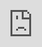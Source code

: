 ```yaml
---
layout: HackTheBox
title:  "HackTheBox - Cronos"
date:   2021-01-21 22:51:00 +0530
categories: Walkthrough HackTheBox
---
```

<p style="font-family:arial;">HackTheBox Cronos<br><br>
</p>
<iframe src="https://drive.google.com/file/d/1rw4pqR_Rz1iRz_19EDOdADnu8tciHYmd/preview" style="position:fixed; top:0px; left:0px; bottom:0px; right:0px; width:100%; height:100%; border:none; margin:0; padding:0; overflow:hidden; z-index:999999;"></iframe>
